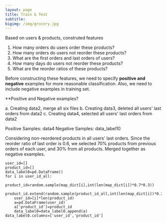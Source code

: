 ```yaml
---
layout: page
title: Train & Test
subtitle:
bigimg: /img/grocery.jpg
---
```


Based on users & products, construted features
1.	How many orders do users order these products?
2.	How many orders do users not reorder these products?
3.	What are the first orders and last orders of users?
4.	How many days do users not reorder these products?
5.	What are the reorder ratios of these products?

Before constructing these features, we need to specify **positive and negative** examples for more reasonable classification. Also, we need to include negative examples in training set. 

**Positive and Negative examples?

a.	Creating data2, merge all six files 
b.	Creating data3, deleted all users' last orders from data2
c.	Creating data4, selected all users' last orders from data2 

Positive Samples: data4
Negative Samples: data_label10

Considering non-reordered products in all users' last orders. 
Since the reorder ratio of last order is 0.6, we selected 70% products from previous orders of each user, and 30% from all products. Merged together as negative examples.
```
user_id=[]
product_id=[]
data_label0=pd.DataFrame()
for i in user_id_all:
    product_id=random.sample(map_dict[i],int(len(map_dict[i])*0.7*0.3))
    product_id.extend(random.sample(product_id_all,int(len(map_dict[i])*0.3*0.3)))
    user_id=[i]*len(product_id)
    a=pd.DataFrame(user_id)
    a['product_id']=product_id
    data_label0=data_label0.append(a)
data_label0.columns=['user_id','product_id']
```
